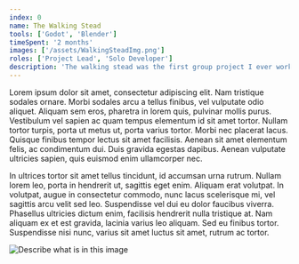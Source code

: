 ```yaml
---
index: 0
name: The Walking Stead
tools: ['Godot', 'Blender']
timeSpent: '2 months'
images: ['/assets/WalkingSteadImg.png']
roles: ['Project Lead', 'Solo Developer']
description: 'The walking stead was the first group project I ever worked on. Its a fan game based on Project Zomboid, which we made our own story/lore when we played it and made this game around it.'
---
```


Lorem ipsum dolor sit amet, consectetur adipiscing elit. Nam tristique sodales ornare. Morbi sodales arcu a tellus finibus, vel vulputate odio aliquet. Aliquam sem eros, pharetra in lorem quis, pulvinar mollis purus. Vestibulum vel sapien ac quam tempus elementum id sit amet tortor. Nullam tortor turpis, porta ut metus ut, porta varius tortor. Morbi nec placerat lacus. Quisque finibus tempor lectus sit amet facilisis. Aenean sit amet elementum felis, ac condimentum dui. Duis gravida egestas dapibus. Aenean vulputate ultricies sapien, quis euismod enim ullamcorper nec.

In ultrices tortor sit amet tellus tincidunt, id accumsan urna rutrum. Nullam lorem leo, porta in hendrerit ut, sagittis eget enim. Aliquam erat volutpat. In volutpat, augue in consectetur commodo, nunc lacus scelerisque mi, vel sagittis arcu velit sed leo. Suspendisse vel dui eu dolor faucibus viverra. Phasellus ultricies dictum enim, facilisis hendrerit nulla tristique at. Nam aliquam ex et est gravida, lacinia varius leo aliquam. Sed eu finibus tortor. Suspendisse nisi nunc, varius sit amet luctus sit amet, rutrum ac tortor.

![Describe what is in this image](/assets/VRaim.png)
